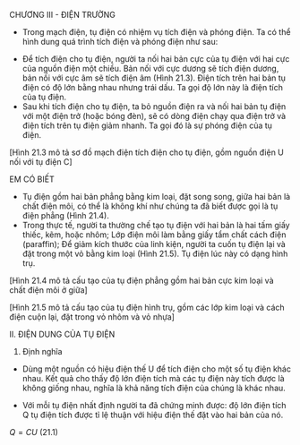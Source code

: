 CHƯƠNG III - ĐIỆN TRƯỜNG

- Trong mạch điện, tụ điện có nhiệm vụ tích điện và phóng điện. Ta có thể hình dung quá trình tích điện và phóng điện như sau:
+ Để tích điện cho tụ điện, người ta nối hai bản cực của tụ điện với hai cực của nguồn điện một chiều. Bản nối với cực dương sẽ tích điện dương, bản nối với cực âm sẽ tích điện âm (Hình 21.3). Điện tích trên hai bản tụ điện có độ lớn bằng nhau nhưng trái dấu. Ta gọi độ lớn này là điện tích của tụ điện.
+ Sau khi tích điện cho tụ điện, ta bỏ nguồn điện ra và nối hai bản tụ điện với một điện trở (hoặc bóng đèn), sẽ có dòng điện chạy qua điện trở và điện tích trên tụ điện giảm nhanh. Ta gọi đó là sự phóng điện của tụ điện.

[Hình 21.3 mô tả sơ đồ mạch điện tích điện cho tụ điện, gồm nguồn điện U nối với tụ điện C]

EM CÓ BIẾT

- Tụ điện gồm hai bản phẳng bằng kim loại, đặt song song, giữa hai bản là chất điện môi, có thể là không khí như chúng ta đã biết được gọi là tụ điện phẳng (Hình 21.4).
- Trong thực tế, người ta thường chế tạo tụ điện với hai bản là hai tấm giấy thiếc, kẽm, hoặc nhôm; Lớp điện môi làm bằng giấy tẩm chất cách điện (paraffin); Để giảm kích thước của linh kiện, người ta cuốn tụ điện lại và đặt trong một vỏ bằng kim loại (Hình 21.5). Tụ điện lúc này có dạng hình trụ.

[Hình 21.4 mô tả cấu tạo của tụ điện phẳng gồm hai bản cực kim loại và chất điện môi ở giữa]

[Hình 21.5 mô tả cấu tạo của tụ điện hình trụ, gồm các lớp kim loại và cách điện cuộn lại, đặt trong vỏ nhôm và vỏ nhựa]

II. ĐIỆN DUNG CỦA TỤ ĐIỆN

1. Định nghĩa

- Dùng một nguồn có hiệu điện thế U để tích điện cho một số tụ điện khác nhau. Kết quả cho thấy độ lớn điện tích mà các tụ điện này tích được là không giống nhau, nghĩa là khả năng tích điện của chúng là khác nhau.

- Với mỗi tụ điện nhất định người ta đã chứng minh được: độ lớn điện tích Q tụ điện tích được tỉ lệ thuận với hiệu điện thế đặt vào hai bản của nó.

$Q = CU$                 (21.1)
